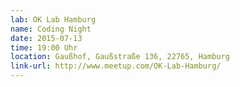 ```yaml
---
lab: OK Lab Hamburg
name: Coding Night
date: 2015-07-13
time: 19:00 Uhr
location: Gaußhof, Gaußstraße 136, 22765, Hamburg
link-url: http://www.meetup.com/OK-Lab-Hamburg/
---
```

